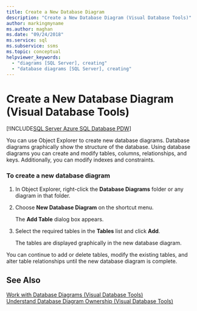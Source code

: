 ```yaml
---
title: Create a New Database Diagram
description: "Create a New Database Diagram (Visual Database Tools)"
author: markingmyname
ms.author: maghan
ms.date: "09/24/2018"
ms.service: sql
ms.subservice: ssms
ms.topic: conceptual
helpviewer_keywords:
  - "diagrams [SQL Server], creating"
  - "database diagrams [SQL Server], creating"
---
```

# Create a New Database Diagram (Visual Database Tools)

[!INCLUDE[SQL Server Azure SQL Database PDW](../../includes/applies-to-version/sql-asdb-asdbmi-pdw.md)]

You can use Object Explorer to create new database diagrams. Database diagrams graphically show the structure of the database. Using database diagrams you can create and modify tables, columns, relationships, and keys. Additionally, you can modify indexes and constraints.  
  
### To create a new database diagram  
  
1.  In Object Explorer, right-click the **Database Diagrams** folder or any diagram in that folder.  
  
2.  Choose **New Database Diagram** on the shortcut menu.  
  
    The **Add Table** dialog box appears.  
  
3.  Select the required tables in the **Tables** list and click **Add**.  
  
    The tables are displayed graphically in the new database diagram.  
  
You can continue to add or delete tables, modify the existing tables, and alter table relationships until the new database diagram is complete.  
  
## See Also  
[Work with Database Diagrams &#40;Visual Database Tools&#41;](../../ssms/visual-db-tools/work-with-database-diagrams-visual-database-tools.md)  
[Understand Database Diagram Ownership &#40;Visual Database Tools&#41;](../../ssms/visual-db-tools/understand-database-diagram-ownership-visual-database-tools.md)
